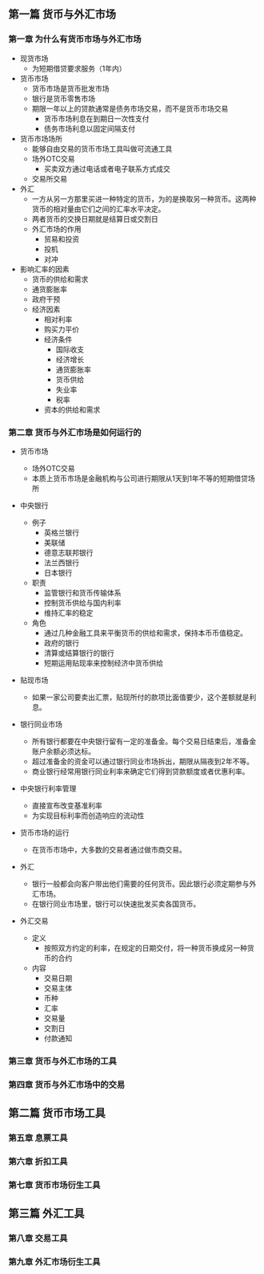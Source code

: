 ## 第一篇 货币与外汇市场
### 第一章 为什么有货币市场与外汇市场
* 现货市场
  * 为短期借贷要求服务（1年内）
* 货币市场
  * 货币市场是货币批发市场
  * 银行是货币零售市场
  * 期限一年以上的贷款通常是债务市场交易，而不是货币市场交易
    * 货币市场利息在到期日一次性支付
    * 债务市场利息以固定间隔支付
* 货币市场场所
  * 能够自由交易的货币市场工具叫做可流通工具
  * 场外OTC交易
    * 买卖双方通过电话或者电子联系方式成交
  * 交易所交易
* 外汇
  * 一方从另一方那里买进一种特定的货币，为的是换取另一种货币。这两种货币的相对量由它们之间的汇率水平决定。
  * 两者货币的交换日期就是结算日或交割日
  * 外汇市场的作用
    * 贸易和投资
    * 投机
    * 对冲
* 影响汇率的因素
  * 货币的供给和需求
  * 通货膨胀率
  * 政府干预
  * 经济因素
    * 相对利率
    * 购买力平价
    * 经济条件
      * 国际收支
      * 经济增长
      * 通货膨胀率
      * 货币供给
      * 失业率
      * 税率
    * 资本的供给和需求
  
### 第二章 货币与外汇市场是如何运行的
* 货币市场
  * 场外OTC交易
  * 本质上货币市场是金融机构与公司进行期限从1天到1年不等的短期借贷场所
* 中央银行
  * 例子  
    * 英格兰银行
    * 美联储
    * 德意志联邦银行
    * 法兰西银行
    * 日本银行
  * 职责
    * 监管银行和货币传输体系
    * 控制货币供给与国内利率
    * 维持汇率的稳定
  * 角色
    * 通过几种金融工具来平衡货币的供给和需求，保持本币币值稳定。
    * 政府的银行
    * 清算或结算银行的银行
    * 短期运用贴现率来控制经济中货币供给
* 贴现市场
  * 如果一家公司要卖出汇票，贴现所付的款项比面值要少，这个差额就是利息。
* 银行同业市场
  * 所有银行都要在中央银行留有一定的准备金。每个交易日结束后，准备金账户余额必须达标。
  * 超过准备金的资金可以通过银行同业市场拆出，期限从隔夜到2年不等。
  * 商业银行经常用银行同业利率来确定它们得到贷款额度或者优惠利率。
* 中央银行利率管理
  * 直接宣布改变基准利率
  * 为实现目标利率而创造响应的流动性
* 货币市场的运行
  * 在货币市场中，大多数的交易者通过做市商交易。

* 外汇
  * 银行一般都会向客户带出他们需要的任何货币。因此银行必须定期参与外汇市场。
  * 在银行同业市场里，银行可以快速批发买卖各国货币。
* 外汇交易
  * 定义
    * 按照双方约定的利率，在规定的日期交付，将一种货币换成另一种货币的合约
  * 内容
    * 交易日期
    * 交易主体
    * 币种
    * 汇率
    * 交易量
    * 交割日
    * 付款通知
### 第三章 货币与外汇市场的工具

### 第四章 货币与外汇市场中的交易

## 第二篇 货币市场工具

### 第五章 息票工具

### 第六章 折扣工具

### 第七章 货币市场衍生工具

## 第三篇 外汇工具

### 第八章 交易工具

### 第九章 外汇市场衍生工具